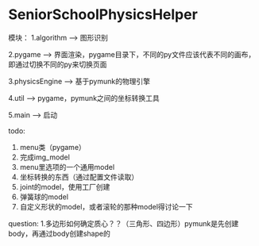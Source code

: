 # SeniorSchoolPhysicsHelper

模块：
1.algorithm --> 图形识别

2.pygame  -->  界面渲染，pygame目录下，不同的py文件应该代表不同的画布，
即通过切换不同的py来切换页面

3.physicsEngine  -->  基于pymunk的物理引擎

4.util -->  pygame，pymunk之间的坐标转换工具

5.main  -->  启动

todo:
1. menu类（pygame）
2. 完成img_model
3. menu里选项的一个通用model
4. 坐标转换的东西（通过配置文件读取）
5. joint的model，使用工厂创建
6. 弹簧球的model
7. 自定义形状的model，或者滚轮的那种model得讨论一下


question:
1.多边形如何确定质心？？（三角形、四边形）pymunk是先创建body，再通过body创建shape的
